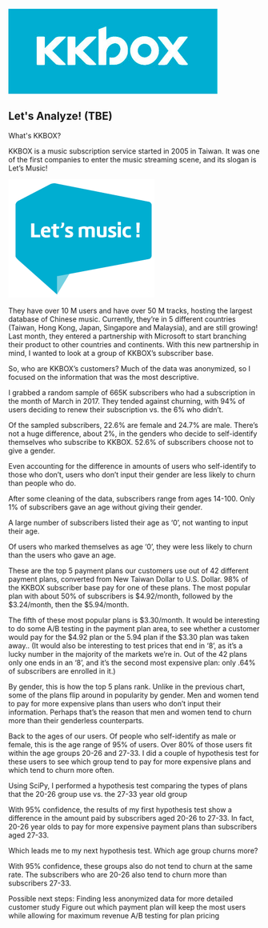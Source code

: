 ![KKBOX_logo](https://github.com/Carlene/KKBox_Analysis/blob/master/graphs/kkbox_logo.png)

## Let's Analyze! (TBE)
What's KKBOX?

KKBOX is a music subscription service started in 2005 in Taiwan. It was one of the first companies to enter the music streaming scene, and its slogan is Let’s Music! 

![Lets_Music_logo](https://github.com/Carlene/KKBox_Analysis/blob/master/graphs/logo_music.png)

They have over 10 M users and have over 50 M tracks, hosting the largest database of Chinese music. Currently, they’re in 5 different countries (Taiwan, Hong Kong, Japan, Singapore and Malaysia), and are still growing! Last month, they entered a partnership with Microsoft to start branching their product to other countries and continents. With this new partnership in mind, I wanted to look at a group of KKBOX’s subscriber base. 

So, who are KKBOX’s customers? Much of the data was anonymized, so I focused on the information that was the most descriptive. 

I grabbed a random sample of 665K subscribers who had a subscription in the month of March in 2017. They tended against churning, with 94% of users deciding to renew their subscription vs. the 6% who didn’t.

Of the sampled subscribers, 22.6% are female and 24.7% are male. There’s not a huge difference, about 2%, in the genders who decide to self-identify themselves who subscribe to KKBOX. 52.6% of subscribers choose not to give a gender.

Even accounting for the difference in amounts of users who self-identify to those who don’t, users who don’t input their gender are less likely to churn than people who do. 

After some cleaning of the data, subscribers range from ages 14-100. Only 1% of subscribers gave an age without giving their gender. 

A large number of subscribers listed their age as ‘0’, not wanting to input their age. 

Of users who marked themselves as age ‘0’, they were less likely to churn than the users who gave an age.

These are the top 5 payment plans our customers use out of 42 different payment plans, converted from New Taiwan Dollar to U.S. Dollar. 98% of the KKBOX subscriber base pay for one of these plans. The most popular plan with about 50% of subscribers is $4.92/month, followed by the $3.24/month, then the $5.94/month.

The fifth of these most popular plans is $3.30/month. It would be interesting to do some A/B testing in the payment plan area, to see whether a customer would pay for the $4.92 plan or the 5.94 plan if the $3.30 plan was taken away.. (It would also be interesting to test prices that end in ‘8’, as it’s a lucky number in the majority of the markets we’re in. Out of the 42 plans only one ends in an ‘8’, and it’s the second most expensive plan: only .64% of subscribers are enrolled in it.)

By gender, this is how the top 5 plans rank. Unlike in the previous chart, some of the plans flip around in popularity by gender. Men and women tend to pay for more expensive plans than users who don’t input their information. Perhaps that’s the reason that men and women tend to churn more than their genderless counterparts.

Back to the ages of our users. Of people who self-identify as male or female, this is the age range of 95% of users. Over 80% of those users fit within the age groups 20-26 and 27-33. I did a couple of hypothesis test for these users to see which group tend to pay for more expensive plans and which tend to churn more often.

Using SciPy, I performed a hypothesis test comparing the types of plans that the 20-26 group use vs. the 27-33 year old group

With 95% confidence, the results of my first hypothesis test show a difference in the amount paid by subscribers aged 20-26 to 27-33. In fact, 20-26 year olds to pay for more expensive payment plans than subscribers aged 27-33.

Which leads me to my next hypothesis test. Which age group churns more?

With 95% confidence, these groups also do not tend to churn at the same rate. The subscribers who are 20-26 also tend to churn more than subscribers 27-33. 

Possible next steps:
Finding less anonymized data for more detailed customer study
Figure out which payment plan will keep the most users while allowing for maximum revenue
A/B testing for plan pricing
